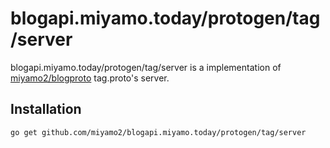 # blogapi.miyamo.today/protogen/tag/server

blogapi.miyamo.today/protogen/tag/server is a implementation of [miyamo2/blogproto](https://github.com/miyamo2/blogproto) tag.proto's server.

## Installation

```sh
go get github.com/miyamo2/blogapi.miyamo.today/protogen/tag/server
```
